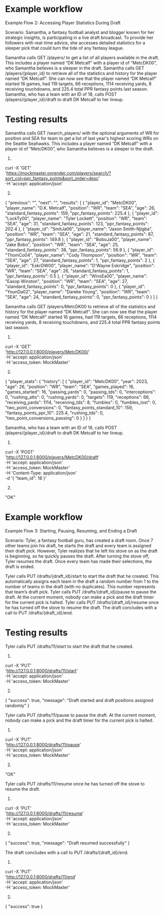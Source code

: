 # Example workflow

Example Flow 2: Accessing Player Statistics During Draft

Scenario: Samantha, a fantasy football analyst and blogger known for her strategic insights, is participating in a live draft broadcast. To provide her followers with real-time advice, she accesses detailed statistics for a sleeper pick that could turn the tide of any fantasy league.

Samantha calls GET /players/ to get a list of all players available in the draft. This includes a player named “DK Metcalf” with a player id of “MetcDK00”, who Samantha believes is a sleeper in the draft.
Samantha calls GET /players/{player_id} to retrieve all of the statistics and history for the player named “DK Metcalf”. She can now see that the player named “DK Metcalf” started 16 games, had 119 targets, 66 receptions, 1114 receiving yards, 8 receiving touchdowns, and 225.4 total PPR fantasy points last season.
Samantha, who has a team with an ID of 18, calls POST /players/{player_id}/draft to draft DK Metcalf to her lineup.


# Testing results

Samantha calls GET /search_players/ with the optional arguments of WR for position and SEA for team to get a list of last year's highest scoring WRs on the Seattle Seahawks. This includes a player named “DK Metcalf” with a player id of “MetcDK00”, who Samantha believes is a sleeper in the draft.

1. 

curl -X 'GET' \
  'https://mockmaster.onrender.com/players/search/?sort_col=ppr_fantasy_points&sort_order=desc' \
  -H 'accept: application/json'

2.

{
  "previous": "",
  "next": "",
  "results": [
    {
      "player_id": "MetcDK00",
      "player_name": "D.K. Metcalf",
      "position": "WR",
      "team": "SEA",
      "age": 26,
      "standard_fantasy_points": 159,
      "ppr_fantasy_points": 225.4
    },
    {
      "player_id": "LockTy00",
      "player_name": "Tyler Lockett",
      "position": "WR",
      "team": "SEA",
      "age": 31,
      "standard_fantasy_points": 123,
      "ppr_fantasy_points": 202.4
    },
    {
      "player_id": "SmitJa06",
      "player_name": "Jaxon Smith-Njigba",
      "position": "WR",
      "team": "SEA",
      "age": 21,
      "standard_fantasy_points": 87,
      "ppr_fantasy_points": 149.8
    },
    {
      "player_id": "BoboJa00",
      "player_name": "Jake Bobo",
      "position": "WR",
      "team": "SEA",
      "age": 25,
      "standard_fantasy_points": 38,
      "ppr_fantasy_points": 56.9
    },
    {
      "player_id": "ThomCo04",
      "player_name": "Cody Thompson",
      "position": "WR",
      "team": "SEA",
      "age": 27,
      "standard_fantasy_points": 1,
      "ppr_fantasy_points": 2
    },
    {
      "player_id": "EskrDW00",
      "player_name": "D'Wayne Eskridge",
      "position": "WR",
      "team": "SEA",
      "age": 26,
      "standard_fantasy_points": 1,
      "ppr_fantasy_points": 0.5
    },
    {
      "player_id": "WinsEa00",
      "player_name": "Easop Winston",
      "position": "WR",
      "team": "SEA",
      "age": 27,
      "standard_fantasy_points": 0,
      "ppr_fantasy_points": 0
    },
    {
      "player_id": "YounDa02",
      "player_name": "Dareke Young",
      "position": "WR",
      "team": "SEA",
      "age": 24,
      "standard_fantasy_points": 0,
      "ppr_fantasy_points": 0
    }
  ]
}

Samantha calls GET /players/MetcDK00 to retrieve all of the statistics and history for the player named “DK Metcalf”. She can now see that the player named “DK Metcalf” started 16 games, had 119 targets, 66 receptions, 1114 receiving yards, 8 receiving touchdowns, and 225.4 total PPR fantasy points last season.

1.

curl -X 'GET' \
  'http://127.0.0.1:8000/players/MetcDK00/' \
  -H 'accept: application/json' \
  -H 'access_token: MockMaster'

2.

{
  "player_stats": {
    "history": [
      {
        "player_id": "MetcDK00",
        "year": 2023,
        "age": 26,
        "position": "WR",
        "team": "SEA",
        "games_played": 16,
        "games_started": 16,
        "passing_yards": 0,
        "passing_tds": 0,
        "interceptions": 0,
        "rushing_atts": 0,
        "rushing_yards": 0,
        "targets": 119,
        "receptions": 66,
        "receiving_yards": 1114,
        "receiving_tds": 8,
        "fumbles": 0,
        "fumbles_lost": 0,
        "two_point_conversions": 0,
        "fantasy_points_standard_10": 159,
        "fantasy_points_ppr_10": 225.4,
        "rushing_tds": 0,
        "two_point_conversions_passing": 0
      }
    ]
  }
}


Samantha, who has a team with an ID of 18, calls POST /players/{player_id}/draft to draft DK Metcalf to her lineup.

1.

curl -X 'POST' \
  'http://127.0.0.1:8000/players/MetcDK00/draft' \
  -H 'accept: application/json' \
  -H 'access_token: MockMaster' \
  -H 'Content-Type: application/json' \
  -d '{
  "team_id": 18
}'


2.

"OK"


# Example workflow

Example Flow 3: Starting, Pausing, Resuming, and Ending a Draft

Scenario: Tyler, a fantasy football guru, has created a draft room. Once 7 other teams join his draft, he starts the draft and every team is assigned their draft pick. However, Tyler realizes that he left his stove on as the draft is beginning, so he quickly pauses the draft. After turning the stove off, Tyler resumes the draft. Once every team has made their selections, the draft is ended.

Tyler calls PUT /drafts/{draft_id}/start to start the draft that he created. This automatically assigns each team in the draft a random number from 1 to the number of teams in the draft (with no duplicates). This number represents that team’s draft pick.
Tyler calls PUT /drafts/{draft_id}/pause to pause the draft. At the current moment, nobody can make a pick and the draft timer for the current pick is halted.
Tyler calls PUT /drafts/{draft_id}/resume once he has turned off the stove to resume the draft.
The draft concludes with a call to PUT /drafts/{draft_id}/end.


# Testing results

Tyler calls PUT /drafts/11/start to start the draft that he created.


1. 

curl -X 'PUT' \
  'http://127.0.0.1:8000/drafts/11/start' \
  -H 'accept: application/json' \
  -H 'access_token: MockMaster'


2. 

{
  "success": true,
  "message": "Draft started and draft positions assigned randomly"
}

Tyler calls PUT /drafts/11/pause to pause the draft. At the current moment, nobody can make a pick and the draft timer for the current pick is halted.


1.

curl -X 'PUT' \
  'http://127.0.0.1:8000/drafts/11/pause' \
  -H 'accept: application/json' \
  -H 'access_token: MockMaster'

2.

"OK"


Tyler calls PUT /drafts/11/resume once he has turned off the stove to resume the draft.


1.

curl -X 'PUT' \
  'http://127.0.0.1:8000/drafts/11/resume' \
  -H 'accept: application/json' \
  -H 'access_token: MockMaster'


2.

{
  "success": true,
  "message": "Draft resumed successfully"
}

The draft concludes with a call to PUT /drafts/{draft_id}/end.

1.

curl -X 'PUT' \
  'http://127.0.0.1:8000/drafts/11/end' \
  -H 'accept: application/json' \
  -H 'access_token: MockMaster'

2.

{
  "success": true
}
